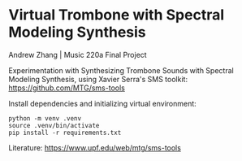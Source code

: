 # Virtual Trombone with Spectral Modeling Synthesis
Andrew Zhang | Music 220a Final Project

Experimentation with Synthesizing Trombone Sounds with Spectral Modeling Synthesis, using Xavier Serra's SMS toolkit: https://github.com/MTG/sms-tools  

Install dependencies and initializing virtual environment: 
```
python -m venv .venv
source .venv/bin/activate
pip install -r requirements.txt
```

Literature: https://www.upf.edu/web/mtg/sms-tools